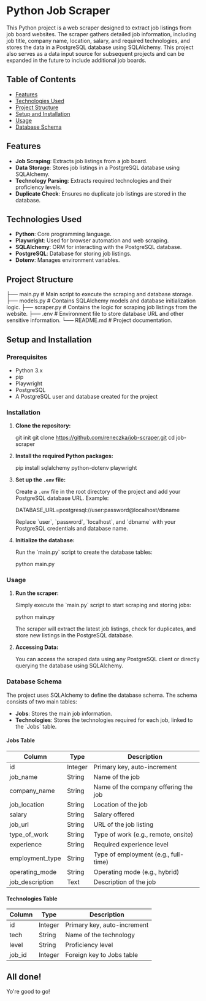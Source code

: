 # Python Job Scraper

This Python project is a web scraper designed to extract job listings from job board websites. The scraper gathers detailed job information, including job title, company name, location, salary, and required technologies, and stores the data in a PostgreSQL database using SQLAlchemy. This project also serves as a data input source for subsequent projects and can be expanded in the future to include additional job boards.

## Table of Contents

- [Features](#features)
- [Technologies Used](#technologies-used)
- [Project Structure](#project-structure)
- [Setup and Installation](#setup-and-installation)
- [Usage](#usage)
- [Database Schema](#database-schema)

## Features

- **Job Scraping**: Extracts job listings from a job board.
- **Data Storage**: Stores job listings in a PostgreSQL database using SQLAlchemy.
- **Technology Parsing**: Extracts required technologies and their proficiency levels.
- **Duplicate Check**: Ensures no duplicate job listings are stored in the database.

## Technologies Used

- **Python**: Core programming language.
- **Playwright**: Used for browser automation and web scraping.
- **SQLAlchemy**: ORM for interacting with the PostgreSQL database.
- **PostgreSQL**: Database for storing job listings.
- **Dotenv**: Manages environment variables.

## Project Structure
├── main.py           # Main script to execute the scraping and database storage.
├── models.py         # Contains SQLAlchemy models and database initialization logic.
├── scraper.py        # Contains the logic for scraping job listings from the website.
├── .env              # Environment file to store database URL and other sensitive information.
└── README.md         # Project documentation.


## Setup and Installation

### Prerequisites

- Python 3.x
- pip
- Playwright
- PostgreSQL
- A PostgreSQL user and database created for the project

### Installation

1. **Clone the repository:**

   git init
   git clone https://github.com/reneczka/job-scraper.git
   cd job-scraper

2. **Install the required Python packages:**

   pip install sqlalchemy python-dotenv playwright

3. **Set up the `.env` file:**

   Create a `.env` file in the root directory of the project and add your PostgreSQL database URL. Example:

   DATABASE_URL=postgresql://user:password@localhost/dbname

   Replace \`user\`, \`password\`, \`localhost\`, and \`dbname\` with your PostgreSQL credentials and database name.

4. **Initialize the database:**

   Run the \`main.py\` script to create the database tables:

   python main.py

### Usage

1. **Run the scraper:**

   Simply execute the \`main.py\` script to start scraping and storing jobs:

   python main.py

   The scraper will extract the latest job listings, check for duplicates, and store new listings in the PostgreSQL database.

2. **Accessing Data:**

   You can access the scraped data using any PostgreSQL client or directly querying the database using SQLAlchemy.

### Database Schema

The project uses SQLAlchemy to define the database schema. The schema consists of two main tables:

- **Jobs**: Stores the main job information.
- **Technologies**: Stores the technologies required for each job, linked to the \`Jobs\` table.

#### Jobs Table

| Column           | Type    | Description                          |
| ---------------- | ------- | ------------------------------------ |
| id               | Integer | Primary key, auto-increment          |
| job_name         | String  | Name of the job                      |
| company_name     | String  | Name of the company offering the job |
| job_location     | String  | Location of the job                  |
| salary           | String  | Salary offered                       |
| job_url          | String  | URL of the job listing               |
| type_of_work     | String  | Type of work (e.g., remote, onsite)  |
| experience       | String  | Required experience level            |
| employment_type  | String  | Type of employment (e.g., full-time) |
| operating_mode   | String  | Operating mode (e.g., hybrid)        |
| job_description  | Text    | Description of the job               |

#### Technologies Table

| Column  | Type    | Description               |
| ------- | ------- | ------------------------- |
| id      | Integer | Primary key, auto-increment |
| tech    | String  | Name of the technology    |
| level   | String  | Proficiency level         |
| job_id  | Integer | Foreign key to Jobs table |

## All done!

Yo're good to go!